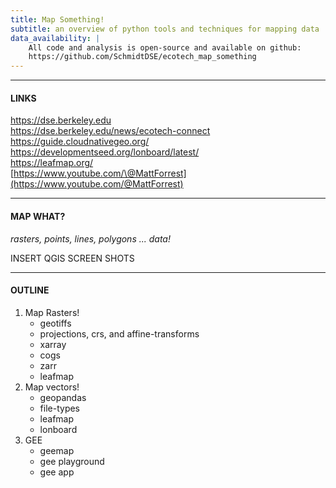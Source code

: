 ```yaml
---
title: Map Something!
subtitle: an overview of python tools and techniques for mapping data
data_availability: |
    All code and analysis is open-source and available on github:
    https://github.com/SchmidtDSE/ecotech_map_something
---
```



---

#### LINKS

https://dse.berkeley.edu \
https://dse.berkeley.edu/news/ecotech-connect \
https://guide.cloudnativegeo.org/ \
https://developmentseed.org/lonboard/latest/ \
https://leafmap.org/ \
[https://www.youtube.com/\@MattForrest](https://www.youtube.com/@MattForrest)

---

#### MAP WHAT?

_rasters, points, lines, polygons ... data!_

INSERT QGIS SCREEN SHOTS

---

#### OUTLINE

1. Map Rasters!
    - geotiffs
    - projections, crs, and affine-transforms
    - xarray
    - cogs
    - zarr
    - leafmap
2. Map vectors!
    - geopandas
    - file-types
    - leafmap
    - lonboard
3. GEE
    - geemap
    - gee playground
    - gee app



